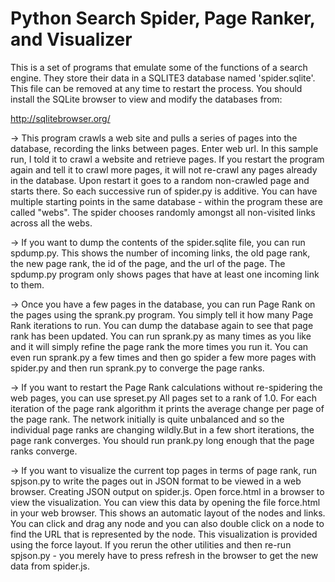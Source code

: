 # Python Search Spider, Page Ranker, and Visualizer

This is a set of programs that emulate some of the functions of a search engine. They store their data in a SQLITE3 database named 'spider.sqlite'. This file can be removed at any time to restart the process. You should install the SQLite browser to view and modify the databases from:

http://sqlitebrowser.org/

-> This program crawls a web site and pulls a series of pages into the database, recording the links between pages. Enter web url. In this sample run, I told it to crawl a website and retrieve pages. If you restart the program again and tell it to crawl more pages, it will not re-crawl any pages already in the database. Upon restart it goes to a random non-crawled page and starts there. So each successive run of spider.py is additive. You can have multiple starting points in the same database - within the program these are called "webs". The spider chooses randomly amongst all non-visited links across all
the webs.

-> If you want to dump the contents of the spider.sqlite file, you can run spdump.py. This shows the number of incoming links, the old page rank, the new page rank, the id of the page, and the url of the page.  The spdump.py program only shows pages that have at least one incoming link to them.

-> Once you have a few pages in the database, you can run Page Rank on the pages using the sprank.py program. You simply tell it how many Page Rank iterations to run. You can dump the database again to see that page rank has been updated. You can run sprank.py as many times as you like and it will simply refine the page rank the more times you run it. You can even run sprank.py a few times and then go spider a few more pages with spider.py and then run sprank.py to converge the page ranks.

-> If you want to restart the Page Rank calculations without re-spidering the web pages, you can use spreset.py All pages set to a rank of 1.0. For each iteration of the page rank algorithm it prints the average change per page of the page rank. The network initially is quite unbalanced and so the individual page ranks are changing wildly.But in a few short iterations, the page rank converges. You should run prank.py long enough that the page ranks converge.

-> If you want to visualize the current top pages in terms of page rank, run spjson.py to write the pages out in JSON format to be viewed in a web browser. Creating JSON output on spider.js. Open force.html in a browser to view the visualization. You can view this data by opening the file force.html in your web browser. This shows an automatic layout of the nodes and links. You can click and drag any node and you can also double click on a node to find the URL that is represented by the node. This visualization is provided using the force layout. If you rerun the other utilities and then re-run spjson.py - you merely have to press refresh in the browser to get the new data from spider.js.

